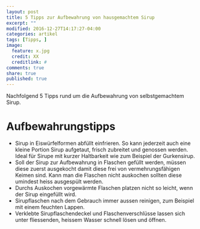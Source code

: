 ```yaml
---
layout: post
title: 5 Tipps zur Aufbewahrung von hausgemachtem Sirup
excerpt: ""
modified: 2016-12-27T14:17:27-04:00
categories: artikel
tags: [Tipps, ]
image:
  feature: x.jpg
  credit: XX
  creditlink: #
comments: true
share: true
published: true
---
```



Nachfolgend 5 Tipps rund um die Aufbewahrung von selbstgemachtem Sirup.

# Aufbewahrungstipps

* Sirup in Eiswürfelformen abfüllt einfrieren. So kann jederzeit auch eine kleine Portion Sirup aufgetaut, frisch zubreitet und genossen werden. Ideal für Sirupe mit kurzer Haltbarkeit wie zum Beispiel der Gurkensirup.
* Soll der Sirup zur Aufbewahrung in Flaschen gefüllt werden, müssen diese zuerst ausgekocht damit diese frei von vermehrungsfähigen Keimen sind. Kann man die Flaschen nicht auskochen sollten diese umindest heiss ausgespült werden.
* Durchs Auskochen vorgewärmte Flaschen platzen nicht so leicht, wenn der Sirup eingefüllt wird.
* Sirupflaschen nach dem Gebrauch immer aussen reinigen, zum Beispiel mit einem feuchten Lappen.
* Verklebte Sirupflaschendeckel und Flaschenverschlüsse lassen sich unter fliessenden, heissem Wasser schnell lösen und öffnen.
